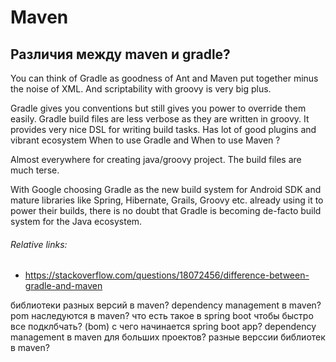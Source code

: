 # Maven

## Различия между maven и gradle?
You can think of Gradle as goodness of Ant and Maven put together minus the noise of XML. And scriptability with groovy is very big plus.

Gradle gives you conventions but still gives you power to override them easily.
Gradle build files are less verbose as they are written in groovy.
It provides very nice DSL for writing build tasks.
Has lot of good plugins and vibrant ecosystem
When to use Gradle and When to use Maven ?

Almost everywhere for creating java/groovy project. The build files are much terse.

With Google choosing Gradle as the new build system for Android SDK and mature libraries like Spring, Hibernate, Grails, Groovy etc. already using it to power their builds, there is no doubt that Gradle is becoming de-facto build system for the Java ecosystem.
###### Relative links:
- https://stackoverflow.com/questions/18072456/difference-between-gradle-and-maven

библиотеки разных версий в maven?
dependency management в maven?
pom наследуются в maven?
что есть такое в spring boot чтобы быстро все подклбчать? (bom)
с чего начинается spring boot app?
dependency management в maven для больших проектов?
разные верссии библиотек в maven?
